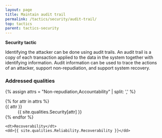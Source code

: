 ```yaml
---
layout: page
title: Maintain audit trail
permalink: /tactics/security/audit-trail/
top: tactics
parent: tactics-security
---
```


**Security tactic**

Identifying the attacker can be done using audit trails. An audit trail is a copy of each transaction applied to the data in the system together with
identifying information. Audit information can be used to trace the actions of an attacker, support non-repudiation, and support system recovery.

### Addressed qualities

{% assign attrs = "Non-repudiation,Accountability" | split: ',' %}
<dl>
{% for attr in attrs %}
    <dt>{{ attr }}</dt>
    <dd>{{ site.qualities.Security[attr] }}</dd>
{% endfor %}

    <dt>Recoverability</dt>
    <dd>{{ site.qualities.Reliability.Recoverability }}</dd>
</dl>
